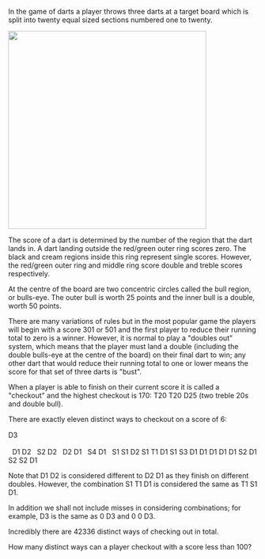   <p>In the game of darts a player throws three darts at a target board which is split into twenty equal sized sections numbered one to twenty.</p>    <img src='project/images/p_109.gif' width='400' height='400' alt='' /><br />    <p>The score of a dart is determined by the number of the region that the dart lands in. A dart landing outside the red/green outer ring scores zero. The black and cream regions inside this ring represent single scores. However, the red/green outer ring and middle ring score double and treble scores respectively.</p>  <p>At the centre of the board are two concentric circles called the bull region, or bulls-eye. The outer bull is worth 25 points and the inner bull is a double, worth 50 points.</p>  <p>There are many variations of rules but in the most popular game the players will begin with a score 301 or 501 and the first player to reduce their running total to zero is a winner. However, it is normal to play a &quot;doubles out&quot; system, which means that the player must land a double (including the double bulls-eye at the centre of the board) on their final dart to win; any other dart that would reduce their running total to one or lower means the score for that set of three darts is &quot;bust&quot;.</p>  <p>When a player is able to finish  on their current score it is called a &quot;checkout&quot; and the highest checkout is 170: T20 T20 D25 (two treble 20s and double bull).</p>  <p>There are exactly eleven distinct ways to checkout on a score of 6:</p>        <img src='images/spacer.gif' width='80' height='1' alt='' /><br />D3  <img src='images/spacer.gif' width='80' height='1' alt='' /><br />&nbsp;  <img src='images/spacer.gif' width='80' height='1' alt='' /><br />&nbsp;      D1  D2  &nbsp;      S2  D2  &nbsp;      D2  D1  &nbsp;      S4  D1  &nbsp;      S1  S1  D2      S1  T1  D1      S1  S3  D1      D1  D1  D1      D1  S2  D1      S2  S2  D1        <p>Note that D1 D2 is considered different to D2 D1 as they finish on different doubles. However, the combination S1 T1 D1 is considered the same as T1 S1 D1.</p>  <p>In addition we shall not include misses in considering combinations; for example, D3 is the same as 0 D3 and 0 0 D3.</p>  <p>Incredibly there are 42336 distinct ways of checking out in total.</p>  <p>How many distinct ways can a player checkout with a score less than 100?</p>    